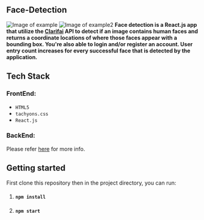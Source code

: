 ## Face-Detection
![Image of example](https://github.com/iJustWantToBeMe/Face-Detection/blob/main/example/example_face.png)
![Image of example2](https://github.com/iJustWantToBeMe/Face-Detection/blob/main/example/example_face2.png)
**Face detection is a React.js app that utilize the [Clarifai](https://www.clarifai.com/models/ai-face-detection) API to detect if an image contains human faces and  returns a coordinate locations of where those faces appear with a bounding box. You're also able to login and/or register an account. User entry count increases for every successful face that is detected by the application.**

## Tech Stack

  ### FrontEnd:
  * `HTML5`
  * `tachyons.css`
  * `React.js`
 
  ### BackEnd:
  Please refer [here](https://github.com/iJustWantToBeMe/Face-Detection-API) for more info.
 
## Getting started

First clone this repository then in the project directory, you can run:
1. #### `npm install`
2. #### `npm start`
